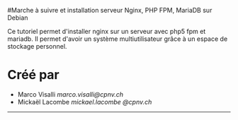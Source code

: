 #Marche à suivre et installation serveur Nginx, PHP FPM, MariaDB sur Debian

Ce tutoriel permet d'installer nginx sur un serveur avec php5 fpm et mariadb. Il permet d'avoir un système multiutilisateur grâce à un espace de stockage personnel.

# Créé par
* Marco Visalli _marco.visalli@cpnv.ch_  
* Mickaël Lacombe _mickael.lacombe @cpnv.ch_  

---
